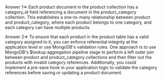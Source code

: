 Answer 1=> Each product document in the product collection has a category_id field referencing a document in the product_category collection.
This establishes a one-to-many relationship between product and product_category, where each product belongs to one category, and each category can have multiple products.

Answer 2=> To ensure that each product in the product table has a valid category assigned to it, you can enforce referential integrity at the application level or use MongoDB's validation rules. One approach is to use MongoDB's $lookup aggregation pipeline stage to perform a left outer join between product and product_category collections and then filter out the products with invalid category references. Additionally, you could implement a pre-save hook in your application logic to validate the category references before saving or updating a product document.